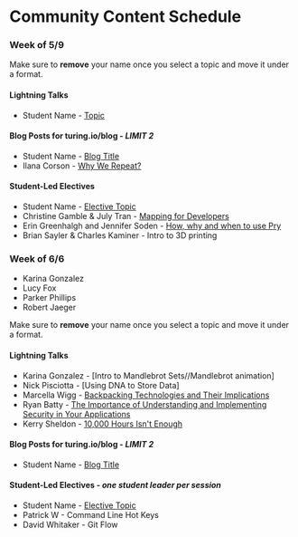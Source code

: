 # Community Content Schedule

### **Week of 5/9**

Make sure to **remove** your name once you select a topic and move it under a format.

#### Lightning Talks

* Student Name - [Topic](http://gist.github.com/username/link-to-my-outline-gist)

#### Blog Posts for turing.io/blog - *LIMIT 2*

* Student Name - [Blog Title](http://gist.github.com/username/link-to-my-outline-gist)
* Ilana Corson - [Why We Repeat?](https://gist.github.com/icorson3/1c1a3cdeb2c52236975a372f2cc4e610)

#### Student-Led Electives

* Student Name - [Elective Topic](http://gist.github.com/username/link-to-my-outline-gist)
* Christine Gamble & July Tran - [Mapping for Developers](https://gist.github.com/ccgamble/ac424a791ab312524881265bca3a8eca)
* Erin Greenhalgh and Jennifer Soden - [How, why and when to use Pry](https://gist.github.com/MsJennyGiraffe/00cf837da59df4479d513287cf3b3d45)
* Brian Sayler & Charles Kaminer - Intro to 3D printing

### **Week of 6/6**

* Karina Gonzalez
* Lucy Fox
* Parker Phillips
* Robert Jaeger

Make sure to **remove** your name once you select a topic and move it under a format.

#### Lightning Talks

* Karina Gonzalez - [Intro to Mandlebrot Sets//Mandlebrot animation]
* Nick Pisciotta - [Using DNA to Store Data]
* Marcella Wigg - [Backpacking Technologies and Their Implications](https://gist.github.com/marcellawigg/81cae1e457402b8be4fcaec5891f91f8) 
* Ryan Batty - [The Importance of Understanding and Implementing Security in Your Applications](https://gist.github.com/Riizu/c060dacdb8d7f9895fa3dc83ea793ed3)
* Kerry Sheldon - [10,000 Hours Isn't Enough](https://gist.github.com/kjs222/97355f58a28ed5c65bcc8001cfcbab26)

#### Blog Posts for turing.io/blog - *LIMIT 2*

* Student Name - [Blog Title](http://gist.github.com/username/link-to-my-outline-gist)

#### Student-Led Electives - *one student leader per session*

* Student Name - [Elective Topic](http://gist.github.com/username/link-to-my-outline-gist)
* Patrick W - Command Line Hot Keys
* David Whitaker - Git Flow
